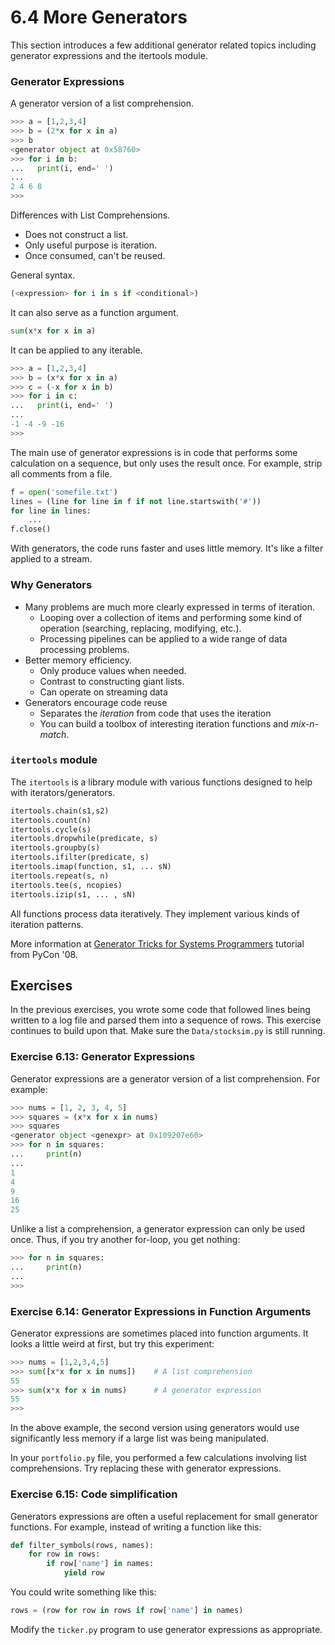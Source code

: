 # 6.4 More Generators

This section introduces a few additional generator related topics
including generator expressions and the itertools module.

### Generator Expressions

A generator version of a list comprehension.

```python
>>> a = [1,2,3,4]
>>> b = (2*x for x in a)
>>> b
<generator object at 0x58760>
>>> for i in b:
...   print(i, end=' ')
...
2 4 6 8
>>>
```

Differences with List Comprehensions.

* Does not construct a list.
* Only useful purpose is iteration.
* Once consumed, can't be reused.

General syntax.

```python
(<expression> for i in s if <conditional>)
```

It can also serve as a function argument.

```python
sum(x*x for x in a)
```

It can be applied to any iterable.

```python
>>> a = [1,2,3,4]
>>> b = (x*x for x in a)
>>> c = (-x for x in b)
>>> for i in c:
...   print(i, end=' ')
...
-1 -4 -9 -16
>>>
```

The main use of generator expressions is in code that performs some
calculation on a sequence, but only uses the result once.  For
example, strip all comments from a file.

```python
f = open('somefile.txt')
lines = (line for line in f if not line.startswith('#'))
for line in lines:
    ...
f.close()
```

With generators, the code runs faster and uses little memory. It's
like a filter applied to a stream.

### Why Generators

* Many problems are much more clearly expressed in terms of iteration.
  * Looping over a collection of items and performing some kind of operation (searching, replacing, modifying, etc.).
  * Processing pipelines can be applied to a wide range of data processing problems.
* Better memory efficiency.
  * Only produce values when needed.
  * Contrast to constructing giant lists.
  * Can operate on streaming data
* Generators encourage code reuse
  * Separates the *iteration* from code that uses the iteration
  * You can build a toolbox of interesting iteration functions and *mix-n-match*.

### `itertools` module

The `itertools` is a library module with various functions designed to help with iterators/generators.

```python
itertools.chain(s1,s2)
itertools.count(n)
itertools.cycle(s)
itertools.dropwhile(predicate, s)
itertools.groupby(s)
itertools.ifilter(predicate, s)
itertools.imap(function, s1, ... sN)
itertools.repeat(s, n)
itertools.tee(s, ncopies)
itertools.izip(s1, ... , sN)
```

All functions process data iteratively.
They implement various kinds of iteration patterns.

More information at [Generator Tricks for Systems Programmers](http://www.dabeaz.com/generators/) tutorial from PyCon '08.

## Exercises

In the previous exercises, you wrote some code that followed lines being written to a log file and parsed them into a sequence of rows.
This exercise continues to build upon that.  Make sure the `Data/stocksim.py` is still running.

### Exercise 6.13: Generator Expressions

Generator expressions are a generator version of a list comprehension.
For example:

```python
>>> nums = [1, 2, 3, 4, 5]
>>> squares = (x*x for x in nums)
>>> squares
<generator object <genexpr> at 0x109207e60>
>>> for n in squares:
...     print(n)
...
1
4
9
16
25
```

Unlike a list a comprehension, a generator expression can only be used once.
Thus, if you try another for-loop, you get nothing:

```python
>>> for n in squares:
...     print(n)
...
>>>
```

### Exercise 6.14: Generator Expressions in Function Arguments

Generator expressions are sometimes placed into function arguments.
It looks a little weird at first, but try this experiment:

```python
>>> nums = [1,2,3,4,5]
>>> sum([x*x for x in nums])    # A list comprehension
55
>>> sum(x*x for x in nums)      # A generator expression
55
>>>
```
In the above example, the second version using generators would
use significantly less memory if a large list was being manipulated.

In your `portfolio.py` file, you performed a few calculations
involving list comprehensions.  Try replacing these with
generator expressions.

### Exercise 6.15: Code simplification

Generators expressions are often a useful replacement for
small generator functions.  For example, instead of writing a
function like this:

```python
def filter_symbols(rows, names):
    for row in rows:
        if row['name'] in names:
            yield row
```

You could write something like this:

```python
rows = (row for row in rows if row['name'] in names)
```

Modify the `ticker.py` program to use generator expressions
as appropriate.
